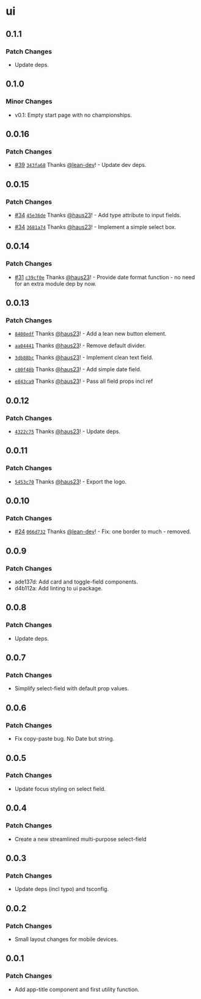# ui

## 0.1.1

### Patch Changes

- Update deps.

## 0.1.0

### Minor Changes

- v0.1: Empty start page with no championships.

## 0.0.16

### Patch Changes

- [#39](https://github.com/haus23/runde.tips/pull/39) [`343fa68`](https://github.com/haus23/runde.tips/commit/343fa6829fe9c81149fa269fc222da07d751f542) Thanks [@lean-dev](https://github.com/lean-dev)! - Update dev deps.

## 0.0.15

### Patch Changes

- [#34](https://github.com/haus23/runde.tips/pull/34) [`45e36de`](https://github.com/haus23/runde.tips/commit/45e36deae741040d8dfe1d2ca77ddecbf16e9eaf) Thanks [@haus23](https://github.com/haus23)! - Add type attribute to input fields.

- [#34](https://github.com/haus23/runde.tips/pull/34) [`3681a74`](https://github.com/haus23/runde.tips/commit/3681a746f8413ace83cdfa23e6c67a7293294f4f) Thanks [@haus23](https://github.com/haus23)! - Implement a simple select box.

## 0.0.14

### Patch Changes

- [#31](https://github.com/haus23/runde.tips/pull/31) [`c39cf0e`](https://github.com/haus23/runde.tips/commit/c39cf0ee3651a2218fc63ca02e88613c2dd787bf) Thanks [@haus23](https://github.com/haus23)! - Provide date format function - no need for an extra module dep by now.

## 0.0.13

### Patch Changes

- [`8408edf`](https://github.com/haus23/runde.tips/commit/8408edfad1ec0519d876d94e69fd98a0d16be6d5) Thanks [@haus23](https://github.com/haus23)! - Add a lean new button element.

- [`aa04441`](https://github.com/haus23/runde.tips/commit/aa044413ce2131df7fb88a6a5b0b205cece651b6) Thanks [@haus23](https://github.com/haus23)! - Remove default divider.

- [`3db88bc`](https://github.com/haus23/runde.tips/commit/3db88bc5d2e3f1fc7fdcf8bb6518bb1be9bbd88b) Thanks [@haus23](https://github.com/haus23)! - Implement clean text field.

- [`c80f48b`](https://github.com/haus23/runde.tips/commit/c80f48bc80edc4ecc595c8ade243513acd685bfb) Thanks [@haus23](https://github.com/haus23)! - Add simple date field.

- [`e843ca9`](https://github.com/haus23/runde.tips/commit/e843ca9a12810cc7bbc9bc33de9638993d3dbcef) Thanks [@haus23](https://github.com/haus23)! - Pass all field props incl ref

## 0.0.12

### Patch Changes

- [`4322c75`](https://github.com/haus23/runde.tips/commit/4322c7592485edff7f0f8df6e4d3f330a20d5c18) Thanks [@haus23](https://github.com/haus23)! - Update deps.

## 0.0.11

### Patch Changes

- [`5453c70`](https://github.com/haus23/runde.tips/commit/5453c70c7a3d129d0383cc0a15ca52e1bf1f9b99) Thanks [@haus23](https://github.com/haus23)! - Export the logo.

## 0.0.10

### Patch Changes

- [#24](https://github.com/haus23/runde.tips/pull/24) [`066d732`](https://github.com/haus23/runde.tips/commit/066d732167d04371e4d400d5aa97a545a9636ac7) Thanks [@lean-dev](https://github.com/lean-dev)! - Fix: one border to much - removed.

## 0.0.9

### Patch Changes

- ade137d: Add card and toggle-field components.
- d4b112a: Add linting to ui package.

## 0.0.8

### Patch Changes

- Update deps.

## 0.0.7

### Patch Changes

- Simplify select-field with default prop values.

## 0.0.6

### Patch Changes

- Fix copy-paste bug. No Date but string.

## 0.0.5

### Patch Changes

- Update focus styling on select field.

## 0.0.4

### Patch Changes

- Create a new streamlined multi-purpose select-field

## 0.0.3

### Patch Changes

- Update deps (incl typo) and tsconfig.

## 0.0.2

### Patch Changes

- Small layout changes for mobile devices.

## 0.0.1

### Patch Changes

- Add app-title component and first utility function.
